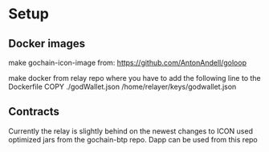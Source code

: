 # Setup

## Docker images
make gochain-icon-image from:
https://github.com/AntonAndell/goloop

make docker from relay repo where you have to add the following line to the Dockerfile
COPY ./godWallet.json /home/relayer/keys/godwallet.json

## Contracts
Currently the relay is slightly behind on the newest changes to ICON
used optimized jars from the gochain-btp repo. Dapp can be used from this repo
